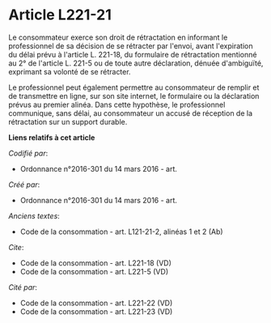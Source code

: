 # Article L221-21

Le consommateur exerce son droit de rétractation en informant le professionnel de sa décision de se rétracter par l'envoi,
avant l'expiration du délai prévu à l'article L. 221-18, du formulaire de rétractation mentionné au 2° de l'article L. 221-5
ou de toute autre déclaration, dénuée d'ambiguïté, exprimant sa volonté de se rétracter. 

Le professionnel peut également permettre au consommateur de remplir et de transmettre en ligne, sur son site internet, le
formulaire ou la déclaration prévus au premier alinéa. Dans cette hypothèse, le professionnel communique, sans délai, au
consommateur un accusé de réception de la rétractation sur un support durable.

**Liens relatifs à cet article**

_Codifié par_:

  - Ordonnance n°2016-301 du 14 mars 2016 - art.

_Créé par_:

  - Ordonnance n°2016-301 du 14 mars 2016 - art.

_Anciens textes_:

  - Code de la consommation - art. L121-21-2, alinéas 1 et 2 (Ab)

_Cite_:

  - Code de la consommation - art. L221-18 (VD)
  - Code de la consommation - art. L221-5 (VD)

_Cité par_:

  - Code de la consommation - art. L221-22 (VD)
  - Code de la consommation - art. L221-23 (VD)
